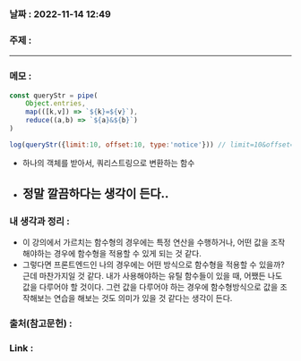 ### 날짜 : 2022-11-14 12:49
### 주제 : 

---- 

### 메모 : 

```javascript
const queryStr = pipe(
	Object.entries, 
	map(([k,v]) => `${k}=${v}`),
	reduce((a,b) => `${a}&${b}`)
)

log(queryStr({limit:10, offset:10, type:'notice'})) // limit=10&offset=10&type=notice
```
- 하나의 객체를 받아서, 쿼리스트링으로 변환하는 함수 
- 정말 깔끔하다는 생각이 든다.. 
	- 



### 내 생각과 정리 : 
- 이 강의에서 가르치는 함수형의 경우에는 특정 연산을 수행하거나, 어떤 값을 조작해야하는 경우에 함수형을 적용할 수 있게 되는 것 같다. 
- 그렇다면 프론트엔드인 나의 경우에는 어떤 방식으로 함수형을 적용할 수 있을까? 근데 마찬가지일 것 같다. 내가 사용해야하는 유틸 함수들이 있을 때, 어쨌든 나도 값을 다루어야 할 것이다. 그런 값을 다루어야 하는 경우에 함수형방식으로 값을 조작해보는 연습을 해보는 것도 의미가 있을 것 같다는 생각이 든다. 



### 출처(참고문헌) : 


### Link : 
